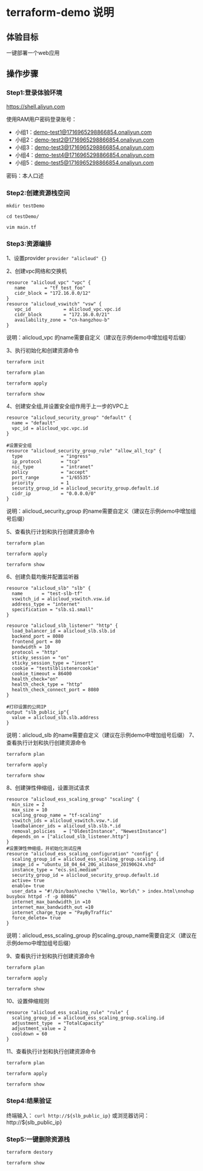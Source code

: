 # terraform-demo 说明
## 体验目标
一键部署一个web应用
## 操作步骤
### Step1:登录体验环境
https://shell.aliyun.com

使用RAM用户密码登录账号：
- 小组1：demo-test1@1716965298866854.onaliyun.com
- 小组2：demo-test2@1716965298866854.onaliyun.com
- 小组3：demo-test3@1716965298866854.onaliyun.com
- 小组4：demo-test4@1716965298866854.onaliyun.com
- 小组5：demo-test5@1716965298866854.onaliyun.com

密码：本人口述

### Step2:创建资源栈空间
`mkdir testDemo`

`cd testDemo/`

`vim main.tf`

### Step3:资源编排
1、设置provider
`provider "alicloud" {}`

2、创建vpc网络和交换机
```
resource "alicloud_vpc" "vpc" {
   name       = "tf_test_foo"
   cidr_block = "172.16.0.0/12"
}
resource "alicloud_vswitch" "vsw" {
   vpc_id            = alicloud_vpc.vpc.id
   cidr_block        = "172.16.0.0/21"
   availability_zone = "cn-hangzhou-b"
}
```
说明：alicloud_vpc 的name需要自定义（建议在示例demo中增加组号后缀）

3、执行初始化和创建资源命令

`terraform init`

`terraform plan`

`terraform apply`

`terraform show`

4、创建安全组,并设置安全组作用于上一步的VPC上
```
resource "alicloud_security_group" "default" {
  name = "default"
  vpc_id = alicloud_vpc.vpc.id
}

#设置安全组
resource "alicloud_security_group_rule" "allow_all_tcp" {
  type              = "ingress"
  ip_protocol       = "tcp"
  nic_type          = "intranet"
  policy            = "accept"
  port_range        = "1/65535"
  priority          = 1
  security_group_id = alicloud_security_group.default.id
  cidr_ip           = "0.0.0.0/0"
}
```
说明：alicloud_security_group 的name需要自定义（建议在示例demo中增加组号后缀）

5、查看执行计划和执行创建资源命令

`terraform plan`

`terraform apply`

`terraform show`

6、创建负载均衡并配置监听器
```
resource "alicloud_slb" "slb" {
  name       = "test-slb-tf"
  vswitch_id = alicloud_vswitch.vsw.id
  address_type = "internet"
  specification = "slb.s1.small"
}

resource "alicloud_slb_listener" "http" {
  load_balancer_id = alicloud_slb.slb.id
  backend_port = 8080
  frontend_port = 80
  bandwidth = 10
  protocol = "http"
  sticky_session = "on"
  sticky_session_type = "insert"
  cookie = "testslblistenercookie"
  cookie_timeout = 86400
  health_check="on"
  health_check_type = "http"
  health_check_connect_port = 8080
}

#打印设置的公网IP
output "slb_public_ip"{
  value = alicloud_slb.slb.address
}
```
说明：alicloud_slb 的name需要自定义（建议在示例demo中增加组号后缀）
7、查看执行计划和执行创建资源命令

`terraform plan`

`terraform apply`

`terraform show`


8、创建弹性伸缩组，设置测试请求
```
resource "alicloud_ess_scaling_group" "scaling" {
  min_size = 2
  max_size = 10
  scaling_group_name = "tf-scaling"
  vswitch_ids = alicloud_vswitch.vsw.*.id
  loadbalancer_ids = alicloud_slb.slb.*.id
  removal_policies   = ["OldestInstance", "NewestInstance"]
  depends_on = ["alicloud_slb_listener.http"]
}
#设置弹性伸缩组，并初始化测试应用
resource "alicloud_ess_scaling_configuration" "config" {
  scaling_group_id = alicloud_ess_scaling_group.scaling.id
  image_id = "ubuntu_18_04_64_20G_alibase_20190624.vhd"
  instance_type = "ecs.sn1.medium"
  security_group_id = alicloud_security_group.default.id
  active= true
  enable= true
  user_data = "#!/bin/bash\necho \"Hello, World\" > index.html\nnohup busybox httpd -f -p 8080&"
  internet_max_bandwidth_in =10
  internet_max_bandwidth_out =10
  internet_charge_type = "PayByTraffic"
  force_delete= true
}
```
说明：alicloud_ess_scaling_group 的scaling_group_name需要自定义（建议在示例demo中增加组号后缀）

9、查看执行计划和执行创建资源命令

`terraform plan`

`terraform apply`

`terraform show`

10、设置伸缩规则
```
resource "alicloud_ess_scaling_rule" "rule" {
  scaling_group_id = alicloud_ess_scaling_group.scaling.id
  adjustment_type  = "TotalCapacity"
  adjustment_value = 2
  cooldown = 60
}
```
11、查看执行计划和执行创建资源命令

`terraform plan`

`terraform apply`

`terraform show`

### Step4:结果验证

终端输入：
`curl http://${slb_public_ip}`
或浏览器访问：http://${slb_public_ip}

### Step5:一键删除资源栈

`terraform destory`

`terraform show`
   
